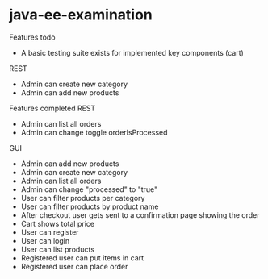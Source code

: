 # java-ee-examination

Features todo
- A basic testing suite exists for implemented key components (cart)

 REST
- Admin can create new category
- Admin can add new products

Features completed
REST
- Admin can list all orders
- Admin can change toggle orderIsProcessed 
  
GUI
- Admin can add new products
- Admin can create new category
- Admin can list all orders
- Admin can change "processed" to "true"
- User can filter products per category
- User can filter products by product name
- After checkout user gets sent to a confirmation page showing the order
- Cart shows total price
- User can register
- User can login
- User can list products
- Registered user can put items in cart
- Registered user can place order

